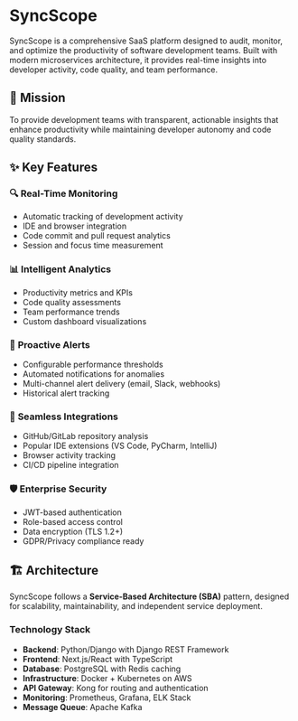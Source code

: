 # SyncScope

SyncScope is a comprehensive SaaS platform designed to audit, monitor, and optimize the productivity of software development teams. Built with modern microservices architecture, it provides real-time insights into developer activity, code quality, and team performance.

## 🎯 Mission

To provide development teams with transparent, actionable insights that enhance productivity while maintaining developer autonomy and code quality standards.

## ✨ Key Features

### 🔍 **Real-Time Monitoring**
- Automatic tracking of development activity
- IDE and browser integration
- Code commit and pull request analytics
- Session and focus time measurement

### 📊 **Intelligent Analytics** 
- Productivity metrics and KPIs
- Code quality assessments
- Team performance trends
- Custom dashboard visualizations

### 🚨 **Proactive Alerts**
- Configurable performance thresholds
- Automated notifications for anomalies
- Multi-channel alert delivery (email, Slack, webhooks)
- Historical alert tracking

### 🔗 **Seamless Integrations**
- GitHub/GitLab repository analysis
- Popular IDE extensions (VS Code, PyCharm, IntelliJ)
- Browser activity tracking
- CI/CD pipeline integration

### 🛡️ **Enterprise Security**
- JWT-based authentication
- Role-based access control
- Data encryption (TLS 1.2+)
- GDPR/Privacy compliance ready

## 🏗️ Architecture

SyncScope follows a **Service-Based Architecture (SBA)** pattern, designed for scalability, maintainability, and independent service deployment.

### Technology Stack
- **Backend**: Python/Django with Django REST Framework
- **Frontend**: Next.js/React with TypeScript
- **Database**: PostgreSQL with Redis caching
- **Infrastructure**: Docker + Kubernetes on AWS
- **API Gateway**: Kong for routing and authentication
- **Monitoring**: Prometheus, Grafana, ELK Stack
- **Message Queue**: Apache Kafka
